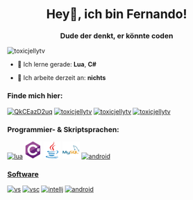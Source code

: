 <h1 align="center">Hey👋, ich bin Fernando!</h1>
<h3 align="center">Dude der denkt, er könnte coden</h3>

<p align="left"> <img src="https://komarev.com/ghpvc/?username=toxicjellytv&label=Profile%20views&color=0e75b6&style=flat" alt="toxicjellytv" /> </p>

- 🌱 Ich lerne gerade: **Lua**, **C#**

- 🔭 Ich arbeite derzeit an: **nichts**

<h3 align="left">Finde mich hier:</h3>
<p align="left">
<a href="https://discord.gg/QkCEazD2uq" target="blank"><img align="center" src="https://raw.githubusercontent.com/rahuldkjain/github-profile-readme-generator/master/src/images/icons/Social/discord.svg" alt="QkCEazD2uq" height="30" width="40" /></a>
<a href="https://twitter.com/toxicjellytv" target="blank"><img align="center" src="https://raw.githubusercontent.com/rahuldkjain/github-profile-readme-generator/master/src/images/icons/Social/twitter.svg" alt="toxicjellytv" height="30" width="40" /></a>
<a href="https://instagram.com/toxicjellytv" target="blank"><img align="center" src="https://raw.githubusercontent.com/rahuldkjain/github-profile-readme-generator/master/src/images/icons/Social/instagram.svg" alt="toxicjellytv" height="30" width="40" /></a>
<a href="https://www.youtube.com/c/toxicjellytv" target="blank"><img align="center" src="https://raw.githubusercontent.com/rahuldkjain/github-profile-readme-generator/master/src/images/icons/Social/youtube.svg" alt="toxicjellytv" height="30" width="40" /></a>
</p>

<h3 align="left">Programmier- & Skriptsprachen:</h3>
<p align="left"> 
<a href="https://www.lua.org" target="_blank" rel="noreferrer"> <img src="https://user-images.githubusercontent.com/69016398/193686234-86b5debe-fb4b-409a-b728-4cffe6e53b57.png" alt="lua" width="40" height="40"/></a>
<a href="https://www.w3schools.com/cs/" target="_blank" rel="noreferrer"> <img src="https://raw.githubusercontent.com/devicons/devicon/master/icons/csharp/csharp-original.svg" alt="csharp" width="40" height="40"/></a> 
<a href="https://www.java.com" target="_blank" rel="noreferrer"> <img src="https://raw.githubusercontent.com/devicons/devicon/master/icons/java/java-original.svg" alt="java" width="40" height="40"/></a> 
<a href="https://www.mysql.com/" target="_blank" rel="noreferrer"> <img src="https://raw.githubusercontent.com/devicons/devicon/master/icons/mysql/mysql-original-wordmark.svg" alt="mysql" width="40" height="40"/></a>
<a href="https://developer.android.com" target="_blank" rel="noreferrer"> <img src="https://www.gstatic.com/devrel-devsite/prod/vfe8699a5d354c41f3f953a7a9794768d4d2f39d37577d5708b5539be069912e1/android/images/touchicon-180.png" alt="android" width="40" height="40"/>
</p>

<h3 align="left">Software</h3>
<p align="left"> 
<!-- <a href="https://atom.io/" target="_blank" rel="noreferrer"> <img src="https://images.ctfassets.net/3prze68gbwl1/asset-17suaysk1qa1ki0/f2e825e764d2a94ffb0009b7342c5e9d/B62xj9FCUAA3YoC.png" alt="atom" width="40" height="40"/></a>  -->
<a href="https://visualstudio.microsoft.com/de/vs" target="_blank" rel="noreferrer"> <img src="https://user-images.githubusercontent.com/69016398/195881843-9a621393-406a-4fb5-92c6-fedf7cd679c4.png" alt="vs" width="40" height="40"/></a>
<a href="https://code.visualstudio.com/?wt.mc_id=DX_841432" target="_blank" rel="noreferrer"> <img src="https://visualstudio.microsoft.com/wp-content/uploads/2019/09/vs-code-responsive-01-1.png" alt="vsc" width="40" height="40"/></a> 
<a href="https://www.jetbrains.com/de-de/idea/" target="_blank" rel="noreferrer"> <img src="https://upload.wikimedia.org/wikipedia/commons/thumb/9/9c/IntelliJ_IDEA_Icon.svg/1200px-IntelliJ_IDEA_Icon.svg.png" alt="intellj" width="40" height="40"/></a>
<a href="https://developer.android.com/studio" target="_blank" rel="noreferrer"> <img src="https://developer.android.com/static/studio/images/new-studio-logo-1_1920.png" alt="android" width="40" height="40"/>
</p>

